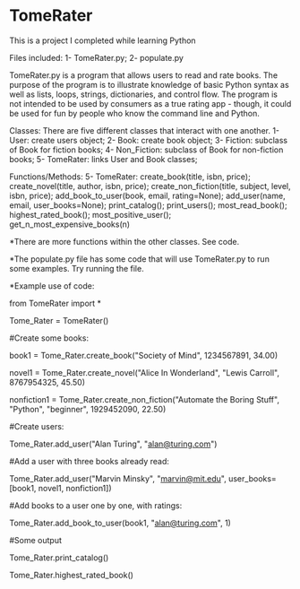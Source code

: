 # TomeRater
This is a project I completed while learning Python

Files included:
1- TomeRater.py;
2- populate.py

TomeRater.py is a program that allows users to read and rate books. The purpose of the program is to illustrate knowledge of basic Python syntax as well as lists, loops, strings, dictionaries, and control flow. The program is not intended to be used by consumers as a true rating app - though, it could be used for fun by people who know the command line and Python.

Classes:
There are five different classes that interact with one another.
1- User: create users object;
2- Book: create book object;
3- Fiction: subclass of Book for fiction books;
4- Non_Fiction: subclass of Book for non-fiction books;
5- TomeRater: links User and Book classes;

Functions/Methods:
5- TomeRater:
    create_book(title, isbn, price);
    create_novel(title, author, isbn, price);
    create_non_fiction(title, subject, level, isbn, price);
    add_book_to_user(book, email, rating=None);
    add_user(name, email, user_books=None);
    print_catalog();
    print_users();
    most_read_book();
    highest_rated_book();
    most_positive_user();
    get_n_most_expensive_books(n)

*There are more functions within the other classes. See code.

*The populate.py file has some code that will use TomeRater.py to run some examples. Try running the file.

*Example use of code:

from TomeRater import *

Tome_Rater = TomeRater()

#Create some books:

book1 = Tome_Rater.create_book("Society of Mind", 1234567891, 34.00)

novel1 = Tome_Rater.create_novel("Alice In Wonderland", "Lewis Carroll", 8767954325, 45.50)

nonfiction1 = Tome_Rater.create_non_fiction("Automate the Boring Stuff", "Python", "beginner", 1929452090, 22.50)

#Create users:

Tome_Rater.add_user("Alan Turing", "alan@turing.com")

#Add a user with three books already read:

Tome_Rater.add_user("Marvin Minsky", "marvin@mit.edu", user_books=[book1, novel1, nonfiction1])

#Add books to a user one by one, with ratings:

Tome_Rater.add_book_to_user(book1, "alan@turing.com", 1)

#Some output

Tome_Rater.print_catalog()

Tome_Rater.highest_rated_book()

